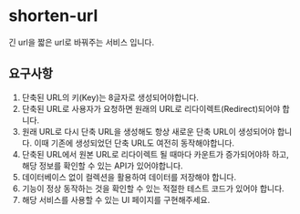 # shorten-url
 긴 url을 짧은 url로 바꿔주는 서비스 입니다.
 
## 요구사항
1. 단축된 URL의 키(Key)는 8글자로 생성되어야합니다.
2. 단축된 URL로 사용자가 요청하면 원래의 URL로 리다이렉트(Redirect)되어야 합니다.
3. 원래 URL로 다시 단축 URL을 생성해도 항상 새로운 단축 URL이 생성되어야 합니다. 이때 기존에 생성되었던 단축 URL도 여전히 동작해야합니다.
4. 단축된 URL에서 원본 URL로 리다이렉트 될 때마다 카운트가 증가되어야하 하고, 해당 정보를 확인할 수 있는 API가 있어야합니다.
5. 데이터베이스 없이 컬렉션을 활용하여 데이터를 저장해야 합니다.
6. 기능이 정상 동작하는 것을 확인할 수 있는 적절한 테스트 코드가 있어야 합니다.
7. 해당 서비스를 사용할 수 있는 UI 페이지를 구현해주세요.